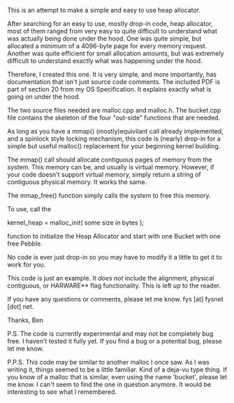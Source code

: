 This is an attempt to make a simple and easy to use heap allocator.

After searching for an easy to use, mostly drop-in code, heap allocator, most of them ranged from very easy to quite difficult to understand what was actually being done under the hood.  One was quite simple, but allocated a minimum of a 4096-byte page for every memory request.  Another was quite efficient for small allocation amounts, but was extremely difficult to understand exactly what was happening under the hood.

Therefore, I created this one.  It is very simple, and more importantly, has documentation that isn't just source code comments.  The included PDF is part of section 20 from my OS Specification.  It explains exactly what is going on under the hood.

The two source files needed are malloc.cpp and malloc.h.  The bucket.cpp file contains the skeleton of the four "out-side" functions that are needed.

As long as you have a mmap() (mostly)equivilant call already implemented, and a spinlock style locking mechanism, this code is (nearly) drop-in for a simple but useful malloc() replacement for your beginning kernel building.

The mmap() call should allocate contiguous pages of memory from the system.  This memory can be, and usually is virtual memory.  However, if your code doesn't support virtual memory, simply return a string of contiguous physical memory.  It works the same.

The mmap_free() function simply calls the system to free this memory.

To use, call the 

   kernel_heap = malloc_init( some size in bytes );

function to initialize the Heap Allocator and start with one Bucket with one free Pebble.

No code is ever just drop-in so you may have to modify it a little to get it to work for you.

This code is just an example.  It *does not* include the alignment, physical contiguous, or HARWARE** flag functionality.  This is left up to the reader.

If you have any questions or comments, please let me know.  fys [at] fysnet [dot] net.

Thanks,
Ben

P.S. The code is currently experimental and may not be completely bug free.  I haven't tested it fully yet.  If you find a bug or a potential bug, please let me know.

P.P.S. This code may be similar to another malloc I once saw.  As I was writing it, things seemed to be a little familiar. Kind of a deja-vu type thing.  If you know of a malloc that is similar, even using the name 'bucket', please let me know.  I can't seem to find the one in question anymore.  It would be interesting to see what I remembered.
